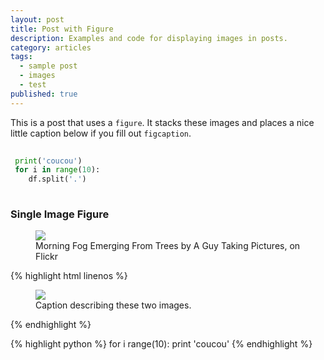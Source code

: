 ```yaml
---
layout: post
title: Post with Figure
description: Examples and code for displaying images in posts.
category: articles
tags:
  - sample post
  - images
  - test
published: true
---
```


This is a post that uses a `figure`. It stacks these images and places a nice little caption below if you fill out `figcaption`.

```python
 
 print('coucou')
 for i in range(10):
 	df.split('.')
    
```

### Single Image Figure

<figure>
	<img src="http://farm9.staticflickr.com/8426/7758832526_cc8f681e48_c.jpg">
	<figcaption>Morning Fog Emerging From Trees by A Guy Taking Pictures, on Flickr</figcaption>
</figure>

{% highlight html linenos %}
<figure>
	<img src="/images/image-filename-1.jpg">
	<figcaption>Caption describing these two images.</figcaption>
</figure>
{% endhighlight %}

{% highlight python %}
for i range(10):
	print 'coucou'
{% endhighlight %}
